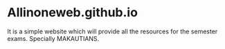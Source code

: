 # Allinoneweb.github.io
It is a simple website which  will provide all the resources for the semester exams. Specially MAKAUTIANS.
